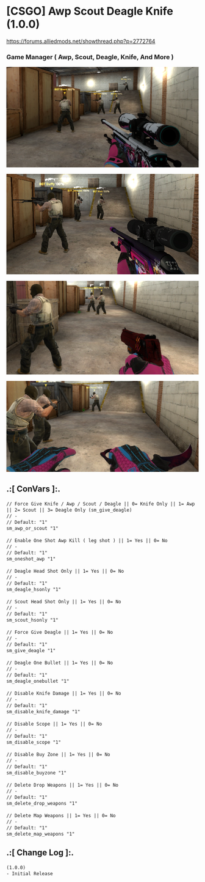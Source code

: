 # [CSGO] Awp Scout Deagle Knife (1.0.0)
https://forums.alliedmods.net/showthread.php?p=2772764

### Game Manager ( Awp, Scout, Deagle, Knife, And More )

![alt text](https://github.com/oqyh/Awp-Scout-Deagle-Mode/blob/main/images/1.png?raw=true)

![alt text](https://github.com/oqyh/Awp-Scout-Deagle-Mode/blob/main/images/2.png?raw=true)

![alt text](https://github.com/oqyh/Awp-Scout-Deagle-Mode/blob/main/images/3.png?raw=true)

![alt text](https://github.com/oqyh/Awp-Scout-Deagle-Mode/blob/main/images/4.png?raw=true)


## .:[ ConVars ]:.
  ```
// Force Give Knife / Awp / Scout / Deagle || 0= Knife Only || 1= Awp || 2= Scout || 3= Deagle Only (sm_give_deagle)
// -
// Default: "1"
sm_awp_or_scout "1"

// Enable One Shot Awp Kill ( leg shot ) || 1= Yes || 0= No
// -
// Default: "1"
sm_oneshot_awp "1"

// Deagle Head Shot Only || 1= Yes || 0= No
// -
// Default: "1"
sm_deagle_hsonly "1"

// Scout Head Shot Only || 1= Yes || 0= No
// -
// Default: "1"
sm_scout_hsonly "1"

// Force Give Deagle || 1= Yes || 0= No
// -
// Default: "1"
sm_give_deagle "1"

// Deagle One Bullet || 1= Yes || 0= No
// -
// Default: "1"
sm_deagle_onebullet "1"

// Disable Knife Damage || 1= Yes || 0= No
// -
// Default: "1"
sm_disable_knife_damage "1"

// Disable Scope || 1= Yes || 0= No
// -
// Default: "1"
sm_disable_scope "1"

// Disable Buy Zone || 1= Yes || 0= No
// -
// Default: "1"
sm_disable_buyzone "1"

// Delete Drop Weapons || 1= Yes || 0= No
// -
// Default: "1"
sm_delete_drop_weapons "1"

// Delete Map Weapons || 1= Yes || 0= No
// -
// Default: "1"
sm_delete_map_weapons "1"
```


## .:[ Change Log ]:.
```
(1.0.0)
- Initial Release
```

